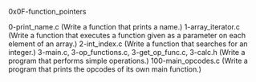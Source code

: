 0x0F-function_pointers

0-print_name.c (Write a function that prints a name.)
1-array_iterator.c (Write a function that executes a function given as a parameter on each element of an array.)
2-int_index.c (Write a function that searches for an integer.)
3-main.c, 3-op_functions.c, 3-get_op_func.c, 3-calc.h (Write a program that performs simple operations.)
100-main_opcodes.c (Write a program that prints the opcodes of its own main function.)
